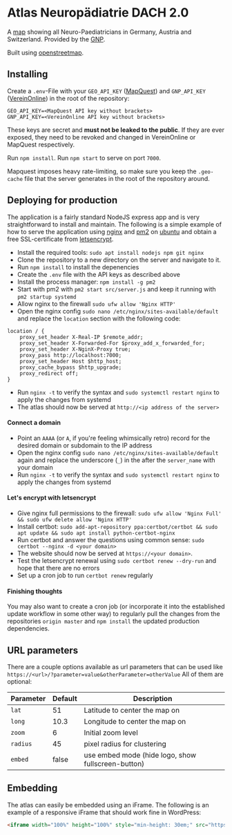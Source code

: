 # Atlas Neuropädiatrie DACH 2.0

A [map](https://atlas.gesellschaft-fuer-neuropaediatrie.org/) showing all Neuro-Paediatricians in Germany, Austria and Switzerland. Provided by the [GNP](https://gesellschaft-fuer-neuropaediatrie.org/).

Built using [openstreetmap](https://www.openstreetmap.org).

## Installing

Create a `.env`-File with your `GEO_API_KEY` ([MapQuest](https://developer.mapquest.com/)) and `GNP_API_KEY` ([VereinOnline](https://www.vereinonline.org/api)) in the root of the repository:

```
GEO_API_KEY=<MapQuest API key without brackets>
GNP_API_KEY=<VereinOnline API key without brackets>
```

These keys are secret and **must not be leaked to the public**. If they are ever exposed, they need to be revoked and changed in VereinOnline or MapQuest respectively.

Run `npm install`. Run `npm start` to serve on port `7000`.

Mapquest imposes heavy rate-limiting, so make sure you keep the `.geo-cache` file that the server generates in the root of the repository around.

## Deploying for production

The application is a fairly standard NodeJS express app and is very straightforward to install and maintain. The following is a simple example of how to serve the application using [nginx](https://nginx.org/) and [pm2](https://www.npmjs.com/package/pm2) on [ubuntu](https://ubuntu.com) and obtain a free SSL-certificate from [letsencrypt](https://letsencrypt.org/).

- Install the required tools: `sudo apt install nodejs npm git nginx`
- Clone the repository to a new directory on the server and navigate to it.
- Run `npm install` to install the depenencies
- Create the `.env` file with the API keys as described above
- Install the process manager: `npm install -g pm2`
- Start with pm2 with `pm2 start src/server.js` and keep it running with `pm2 startup systemd`
- Allow nginx to the firewall `sudo ufw allow 'Nginx HTTP'`
- Open the nginx config `sudo nano /etc/nginx/sites-available/default` and replace the `location` section with the following code:

```
location / {
    proxy_set_header X-Real-IP $remote_addr;
    proxy_set_header X-Forwarded-For $proxy_add_x_forwarded_for;
    proxy_set_header X-NginX-Proxy true;
    proxy_pass http://localhost:7000;
    proxy_set_header Host $http_host;
    proxy_cache_bypass $http_upgrade;
    proxy_redirect off;
}
```

- Run `nginx -t` to verify the syntax and `sudo systemctl restart nginx` to apply the changes from systemd
- The atlas should now be served at `http://<ip address of the server>`

#### Connect a domain

- Point an `AAAA` (or `A`, if you're feeling whimsically retro) record for the desired domain or subdomain to the IP address
- Open the nginx config `sudo nano /etc/nginx/sites-available/default` again and replace the underscore (`_`) in the after the `server_name` with your domain
- Run `nginx -t` to verify the syntax and `sudo systemctl restart nginx` to apply the changes from systemd

#### Let's encrypt with letsencrypt

- Give nginx full permissions to the firewall: `sudo ufw allow 'Nginx Full' && sudo ufw delete allow 'Nginx HTTP'`
- Install certbot: `sudo add-apt-repository ppa:certbot/certbot && sudo apt update && sudo apt install python-certbot-nginx`
- Run certbot and answer the questions using common sense: `sudo certbot --nginx -d <your domain>`
- The website should now be served at `https://<your domain>`.
- Test the letsencrypt renewal using `sudo certbot renew --dry-run` and hope that there are no errors
- Set up a cron job to run `certbot renew` regularly

#### Finishing thoughts

You may also want to create a cron job (or incorporate it into the established update workflow in some other way) to regularly pull the changes from the repositories `origin master` and `npm install` the updated production dependencies.

## URL parameters

There are a couple options available as url parameters that can be used like `https://<url>/?parameter=value&otherParameter=otherValue` All of them are optional:

| Parameter | Default | Description |
|---|---|---|
| `lat` | 51 | Latitude to center the map on |
| `long` | 10.3 | Longitude to center the map on |
| `zoom` | 6 | Initial zoom level |
| `radius` | 45 | pixel radius for clustering |
| `embed` | false | use embed mode (hide logo, show fullscreen-button) |

## Embedding

The atlas can easily be embedded using an iFrame. The following is an example of a responsive iFrame that should work fine in WordPress:

```html
<iframe width="100%" height="100%" style="min-height: 30em;" src="https://atlas.spri.nz/?embed=true" frameborder="0"></iframe>
```
